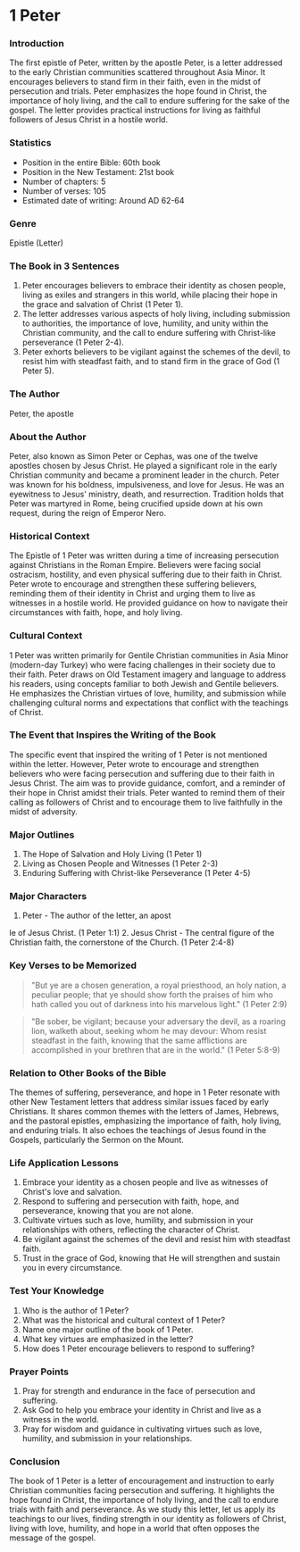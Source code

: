 # 1 Peter

### Introduction

The first epistle of Peter, written by the apostle Peter, is a letter addressed to the early Christian communities scattered throughout Asia Minor. It encourages believers to stand firm in their faith, even in the midst of persecution and trials. Peter emphasizes the hope found in Christ, the importance of holy living, and the call to endure suffering for the sake of the gospel. The letter provides practical instructions for living as faithful followers of Jesus Christ in a hostile world.

### Statistics

* Position in the entire Bible: 60th book
* Position in the New Testament: 21st book
* Number of chapters: 5
* Number of verses: 105
* Estimated date of writing: Around AD 62-64

### Genre

Epistle (Letter)

### The Book in 3 Sentences

1. Peter encourages believers to embrace their identity as chosen people, living as exiles and strangers in this world, while placing their hope in the grace and salvation of Christ (1 Peter 1).
2. The letter addresses various aspects of holy living, including submission to authorities, the importance of love, humility, and unity within the Christian community, and the call to endure suffering with Christ-like perseverance (1 Peter 2-4).
3. Peter exhorts believers to be vigilant against the schemes of the devil, to resist him with steadfast faith, and to stand firm in the grace of God (1 Peter 5).

### The Author

Peter, the apostle

### About the Author

Peter, also known as Simon Peter or Cephas, was one of the twelve apostles chosen by Jesus Christ. He played a significant role in the early Christian community and became a prominent leader in the church. Peter was known for his boldness, impulsiveness, and love for Jesus. He was an eyewitness to Jesus' ministry, death, and resurrection. Tradition holds that Peter was martyred in Rome, being crucified upside down at his own request, during the reign of Emperor Nero.

### Historical Context

The Epistle of 1 Peter was written during a time of increasing persecution against Christians in the Roman Empire. Believers were facing social ostracism, hostility, and even physical suffering due to their faith in Christ. Peter wrote to encourage and strengthen these suffering believers, reminding them of their identity in Christ and urging them to live as witnesses in a hostile world. He provided guidance on how to navigate their circumstances with faith, hope, and holy living.

### Cultural Context

1 Peter was written primarily for Gentile Christian communities in Asia Minor (modern-day Turkey) who were facing challenges in their society due to their faith. Peter draws on Old Testament imagery and language to address his readers, using concepts familiar to both Jewish and Gentile believers. He emphasizes the Christian virtues of love, humility, and submission while challenging cultural norms and expectations that conflict with the teachings of Christ.

### The Event that Inspires the Writing of the Book

The specific event that inspired the writing of 1 Peter is not mentioned within the letter. However, Peter wrote to encourage and strengthen believers who were facing persecution and suffering due to their faith in Jesus Christ. The aim was to provide guidance, comfort, and a reminder of their hope in Christ amidst their trials. Peter wanted to remind them of their calling as followers of Christ and to encourage them to live faithfully in the midst of adversity.

### Major Outlines

1. The Hope of Salvation and Holy Living (1 Peter 1)
2. Living as Chosen People and Witnesses (1 Peter 2-3)
3. Enduring Suffering with Christ-like Perseverance (1 Peter 4-5)

### Major Characters

1. Peter - The author of the letter, an apost

le of Jesus Christ. (1 Peter 1:1) 2. Jesus Christ - The central figure of the Christian faith, the cornerstone of the Church. (1 Peter 2:4-8)

### Key Verses to be Memorized

> "But ye are a chosen generation, a royal priesthood, an holy nation, a peculiar people; that ye should show forth the praises of him who hath called you out of darkness into his marvelous light." (1 Peter 2:9)

> "Be sober, be vigilant; because your adversary the devil, as a roaring lion, walketh about, seeking whom he may devour: Whom resist steadfast in the faith, knowing that the same afflictions are accomplished in your brethren that are in the world." (1 Peter 5:8-9)

### Relation to Other Books of the Bible

The themes of suffering, perseverance, and hope in 1 Peter resonate with other New Testament letters that address similar issues faced by early Christians. It shares common themes with the letters of James, Hebrews, and the pastoral epistles, emphasizing the importance of faith, holy living, and enduring trials. It also echoes the teachings of Jesus found in the Gospels, particularly the Sermon on the Mount.

### Life Application Lessons

1. Embrace your identity as a chosen people and live as witnesses of Christ's love and salvation.
2. Respond to suffering and persecution with faith, hope, and perseverance, knowing that you are not alone.
3. Cultivate virtues such as love, humility, and submission in your relationships with others, reflecting the character of Christ.
4. Be vigilant against the schemes of the devil and resist him with steadfast faith.
5. Trust in the grace of God, knowing that He will strengthen and sustain you in every circumstance.

### Test Your Knowledge

1. Who is the author of 1 Peter?
2. What was the historical and cultural context of 1 Peter?
3. Name one major outline of the book of 1 Peter.
4. What key virtues are emphasized in the letter?
5. How does 1 Peter encourage believers to respond to suffering?

### Prayer Points

1. Pray for strength and endurance in the face of persecution and suffering.
2. Ask God to help you embrace your identity in Christ and live as a witness in the world.
3. Pray for wisdom and guidance in cultivating virtues such as love, humility, and submission in your relationships.

### Conclusion

The book of 1 Peter is a letter of encouragement and instruction to early Christian communities facing persecution and suffering. It highlights the hope found in Christ, the importance of holy living, and the call to endure trials with faith and perseverance. As we study this letter, let us apply its teachings to our lives, finding strength in our identity as followers of Christ, living with love, humility, and hope in a world that often opposes the message of the gospel.
